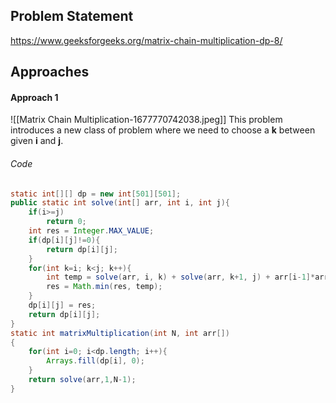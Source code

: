 ## Problem Statement
https://www.geeksforgeeks.org/matrix-chain-multiplication-dp-8/

## Approaches
#### Approach 1
![[Matrix Chain Multiplication-1677770742038.jpeg]]
This problem introduces a new class of problem where we need to choose a **k** between given **i** and **j**.

###### Code
```java
static int[][] dp = new int[501][501];
public static int solve(int[] arr, int i, int j){
	if(i>=j)
		return 0;
	int res = Integer.MAX_VALUE;
	if(dp[i][j]!=0){
		return dp[i][j];
	}
	for(int k=i; k<j; k++){
		int temp = solve(arr, i, k) + solve(arr, k+1, j) + arr[i-1]*arr[k]*arr[j];
		res = Math.min(res, temp);
	}
	dp[i][j] = res;
	return dp[i][j];
}
static int matrixMultiplication(int N, int arr[])
{
	for(int i=0; i<dp.length; i++){
		Arrays.fill(dp[i], 0);
	}
	return solve(arr,1,N-1);
}
```